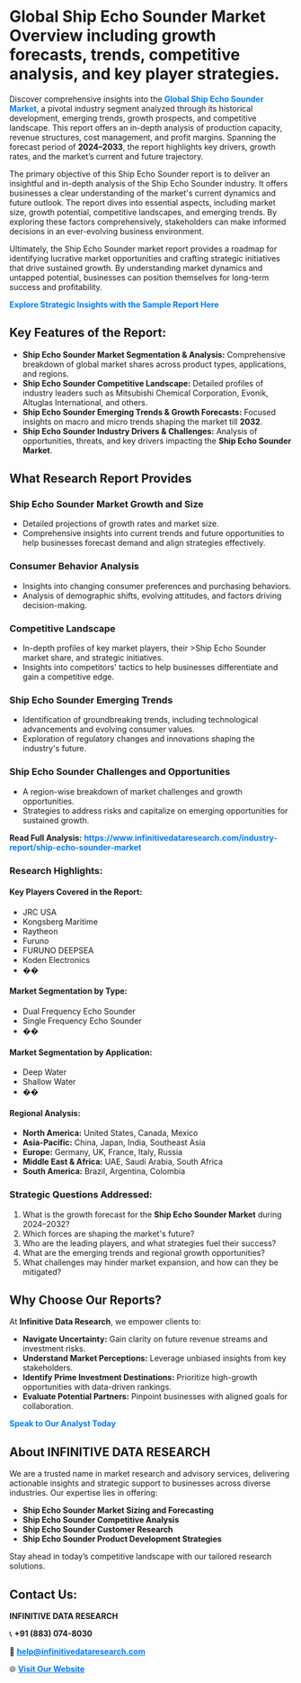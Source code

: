 <h1>Global Ship Echo Sounder Market Overview including growth forecasts, trends, competitive analysis, and key player strategies.</h1>
<p>
Discover comprehensive insights into the 
<a href="https://www.infinitivedataresearch.com/industry-report/ship-echo-sounder-market" rel="dofollow" style="color: #007BFF; text-decoration: none;"><strong>Global Ship Echo Sounder Market</strong></a>, a pivotal industry segment analyzed through its historical development, emerging trends, growth prospects, and competitive landscape. This report offers an in-depth analysis of production capacity, revenue structures, cost management, and profit margins. Spanning the forecast period of <strong>2024–2033</strong>, the report highlights key drivers, growth rates, and the market’s current and future trajectory.
</p>
<p>
The primary objective of this Ship Echo Sounder report is to deliver an insightful and in-depth analysis of the Ship Echo Sounder industry. It offers businesses a clear understanding of the market's current dynamics and future outlook. The report dives into essential aspects, including market size, growth potential, competitive landscapes, and emerging trends. By exploring these factors comprehensively, stakeholders can make informed decisions in an ever-evolving business environment.
</p>
<p>
Ultimately, the Ship Echo Sounder market report provides a roadmap for identifying lucrative market opportunities and crafting strategic initiatives that drive sustained growth. By understanding market dynamics and untapped potential, businesses can position themselves for long-term success and profitability.
</p>
<p>
<a href="https://www.infinitivedataresearch.com/request-sample/reportId=109595" style="color: #007BFF; text-decoration: none;"><strong>Explore Strategic Insights with the Sample Report Here</strong></a>
</p>

<h2>Key Features of the Report:</h2>
<ul>
<li><strong>Ship Echo Sounder Market Segmentation & Analysis:</strong> Comprehensive breakdown of global market shares across product types, applications, and regions.</li>
<li><strong>Ship Echo Sounder Competitive Landscape:</strong> Detailed profiles of industry leaders such as Mitsubishi Chemical Corporation, Evonik, Altuglas International, and others.</li>
<li><strong>Ship Echo Sounder Emerging Trends & Growth Forecasts:</strong> Focused insights on macro and micro trends shaping the market till <strong>2032</strong>.</li>
<li><strong>Ship Echo Sounder Industry Drivers & Challenges:</strong> Analysis of opportunities, threats, and key drivers impacting the <strong>Ship Echo Sounder Market</strong>.</li>
</ul>

<h2>What Research Report Provides</h2>
<h3>Ship Echo Sounder Market Growth and Size</h3>
<ul>
<li>Detailed projections of growth rates and market size.</li>
<li>Comprehensive insights into current trends and future opportunities to help businesses forecast demand and align strategies effectively.</li>
</ul>

<h3>Consumer Behavior Analysis</h3>
<ul>
<li>Insights into changing consumer preferences and purchasing behaviors.</li>
<li>Analysis of demographic shifts, evolving attitudes, and factors driving decision-making.</li>
</ul>

<h3>Competitive Landscape</h3>
<ul>
<li>In-depth profiles of key market players, their >Ship Echo Sounder market share, and strategic initiatives.</li>
<li>Insights into competitors' tactics to help businesses differentiate and gain a competitive edge.</li>
</ul>

<h3>Ship Echo Sounder Emerging Trends</h3>
<ul>
<li>Identification of groundbreaking trends, including technological advancements and evolving consumer values.</li>
<li>Exploration of regulatory changes and innovations shaping the industry's future.</li>
</ul>

<h3>Ship Echo Sounder Challenges and Opportunities</h3>
<ul>
<li>A region-wise breakdown of market challenges and growth opportunities.</li>
<li>Strategies to address risks and capitalize on emerging opportunities for sustained growth.</li>
</ul>
<p><strong>Read Full Analysis:</strong> <a href="https://www.infinitivedataresearch.com/industry-report/ship-echo-sounder-market" rel="dofollow" style="color: #007BFF; text-decoration: none;"><strong>https://www.infinitivedataresearch.com/industry-report/ship-echo-sounder-market</strong></a></p>
<h3>Research Highlights:</h3>
<h4>Key Players Covered in the Report:</h4>
<ul><li>JRC USA</li><li>Kongsberg Maritime</li><li>Raytheon</li><li>Furuno</li><li>FURUNO DEEPSEA</li><li>Koden Electronics</li><li>��</li></ul>
<h4>Market Segmentation by Type:</h4>
<ul><li>Dual Frequency Echo Sounder</li><li>Single Frequency Echo Sounder</li><li>��</li></ul>
<h4>Market Segmentation by Application:</h4>
<ul><li>Deep Water</li><li>Shallow Water</li><li>��</li></ul>

<h4>Regional Analysis:</h4>
<ul>
<li><strong>North America:</strong> United States, Canada, Mexico</li>
<li><strong>Asia-Pacific:</strong> China, Japan, India, Southeast Asia</li>
<li><strong>Europe:</strong> Germany, UK, France, Italy, Russia</li>
<li><strong>Middle East & Africa:</strong> UAE, Saudi Arabia, South Africa</li>
<li><strong>South America:</strong> Brazil, Argentina, Colombia</li>
</ul>

<h3>Strategic Questions Addressed:</h3>
<ol>
<li>What is the growth forecast for the <strong>Ship Echo Sounder Market</strong> during 2024–2032?</li>
<li>Which forces are shaping the market's future?</li>
<li>Who are the leading players, and what strategies fuel their success?</li>
<li>What are the emerging trends and regional growth opportunities?</li>
<li>What challenges may hinder market expansion, and how can they be mitigated?</li>
</ol>

<h2>Why Choose Our Reports?</h2>
<p>At <strong>Infinitive Data Research</strong>, we empower clients to:</p>
<ul>
<li><strong>Navigate Uncertainty:</strong> Gain clarity on future revenue streams and investment risks.</li>
<li><strong>Understand Market Perceptions:</strong> Leverage unbiased insights from key stakeholders.</li>
<li><strong>Identify Prime Investment Destinations:</strong> Prioritize high-growth opportunities with data-driven rankings.</li>
<li><strong>Evaluate Potential Partners:</strong> Pinpoint businesses with aligned goals for collaboration.</li>
</ul>
<p><a href="https://www.infinitivedataresearch.com/industry-report/ship-echo-sounder-market" rel="dofollow" style="color: #007BFF; text-decoration: none;"><strong>Speak to Our Analyst Today</strong></a></p>

<h2>About INFINITIVE DATA RESEARCH</h2>
<p>We are a trusted name in market research and advisory services, delivering actionable insights and strategic support to businesses across diverse industries. Our expertise lies in offering:</p>
<ul>
<li><strong>Ship Echo Sounder Market Sizing and Forecasting</strong></li>
<li><strong>Ship Echo Sounder Competitive Analysis</strong></li>
<li><strong>Ship Echo Sounder Customer Research</strong></li>
<li><strong>Ship Echo Sounder Product Development Strategies</strong></li>
</ul>
<p>Stay ahead in today’s competitive landscape with our tailored research solutions.</p>

<h2>Contact Us:</h2>
<p><strong>INFINITIVE DATA RESEARCH</strong></p>
<p>📞 <strong>+91 (883) 074-8030</strong></p>
<p>📧 <strong><a href="mailto:help@infinitivedataresearch.com" style="color: #007BFF;">help@infinitivedataresearch.com</a></strong></p>
<p>🌐 <strong><a href="https://www.infinitivedataresearch.com" rel="dofollow" style="color: #007BFF;">Visit Our Website</a></strong></p>